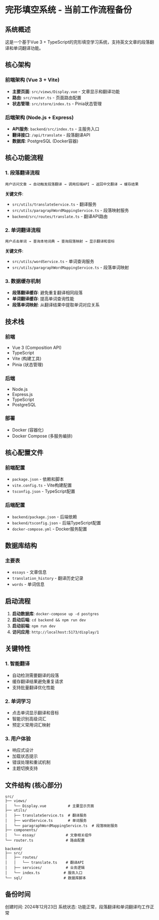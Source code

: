 # 完形填空系统 - 当前工作流程备份

## 系统概述

这是一个基于Vue 3 + TypeScript的完形填空学习系统，支持英文文章的段落翻译和单词翻译功能。

## 核心架构

### 前端架构 (Vue 3 + Vite)
- **主要页面**: `src/views/Display.vue` - 文章显示和翻译功能
- **路由**: `src/router.ts` - 页面路由配置
- **状态管理**: `src/store/index.ts` - Pinia状态管理

### 后端架构 (Node.js + Express)
- **API服务**: `backend/src/index.ts` - 主服务入口
- **翻译接口**: `/api/translate` - 段落翻译API
- **数据库**: PostgreSQL (Docker容器)

## 核心功能流程

### 1. 段落翻译流程
```
用户访问文章 → 自动触发段落翻译 → 调用后端API → 返回中文翻译 → 缓存结果
```

**关键文件**:
- `src/utils/translateService.ts` - 翻译服务
- `src/utils/paragraphWordMappingService.ts` - 段落映射服务
- `backend/src/routes/translate.ts` - 翻译API路由

### 2. 单词翻译流程
```
用户点击单词 → 查询本地词典 → 查询段落映射 → 显示翻译和音标
```

**关键文件**:
- `src/utils/wordService.ts` - 单词查询服务
- `src/utils/paragraphWordMappingService.ts` - 段落单词映射

### 3. 数据缓存机制
- **段落翻译缓存**: 避免重复翻译相同段落
- **单词翻译缓存**: 提高单词查询性能
- **段落单词映射**: 从翻译结果中提取单词对应关系

## 技术栈

### 前端
- Vue 3 (Composition API)
- TypeScript
- Vite (构建工具)
- Pinia (状态管理)

### 后端
- Node.js
- Express.js
- TypeScript
- PostgreSQL

### 部署
- Docker (容器化)
- Docker Compose (多服务编排)

## 核心配置文件

### 前端配置
- `package.json` - 依赖和脚本
- `vite.config.ts` - Vite构建配置
- `tsconfig.json` - TypeScript配置

### 后端配置
- `backend/package.json` - 后端依赖
- `backend/tsconfig.json` - 后端TypeScript配置
- `docker-compose.yml` - Docker服务配置

## 数据库结构

### 主要表
- `essays` - 文章信息
- `translation_history` - 翻译历史记录
- `words` - 单词信息

## 启动流程

1. **启动数据库**: `docker-compose up -d postgres`
2. **启动后端**: `cd backend && npm run dev`
3. **启动前端**: `npm run dev`
4. **访问应用**: `http://localhost:5173/display/1`

## 关键特性

### 1. 智能翻译
- 自动检测需要翻译的段落
- 缓存翻译结果避免重复请求
- 支持批量翻译优化性能

### 2. 单词学习
- 点击单词显示翻译和音标
- 智能识别高级词汇
- 预定义常用词汇映射

### 3. 用户体验
- 响应式设计
- 加载状态提示
- 错误处理和重试机制
- 主题切换支持

## 文件结构 (核心部分)

```
src/
├── views/
│   └── Display.vue          # 主要显示页面
├── utils/
│   ├── translateService.ts  # 翻译服务
│   ├── wordService.ts       # 单词服务
│   └── paragraphWordMappingService.ts  # 段落映射服务
├── components/
│   └── essay/              # 文章相关组件
└── router.ts               # 路由配置

backend/
├── src/
│   ├── routes/
│   │   └── translate.ts    # 翻译API
│   ├── services/           # 业务逻辑
│   └── index.ts           # 服务入口
└── sql/                   # 数据库脚本
```

## 备份时间
创建时间: 2024年12月23日
系统状态: 功能正常，段落翻译和单词翻译均工作正常